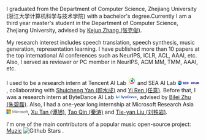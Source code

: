 I graduated from the Department of Computer Science, Zhejiang University (浙江大学计算机科学与技术学院) with a bachelor's degree.Currently I am a third year master's student in the Department of Computer Science, Zhejiang University, advised by [Kejun Zhang (张克俊)](https://person.zju.edu.cn/en/zhangkejun). 

My research interest includes speech translation, speech synthesis, music generation, representation learning. I have published more than 10 papers at the top international AI conferences such as NeurIPS, ICLR, ACL, AAAI, etc. Also, I served as reviewer or PC member in NeurIPS, ACM MM, TMM, AAAI, etc.
<!-- <a href='https://scholar.google.com/citations?user=eBBFeVcAAAAJ'><img src="https://img.shields.io/endpoint?logo=Google%20Scholar&url=https%3A%2F%2Fcdn.jsdelivr.net%2Fgh%2FActuy%2Factuy.github.io@google-scholar-stats%2Fgs_data_shieldsio.json&labelColor=f6f6f6&color=9cf&style=flat&label=citations"></a>  -->

I used to be a research intern at Tencent AI Lab <img src='./images/tencent_logo.jpeg' style="width: 1.5em;"> and SEA AI Lab <img src='./images/sea_logo.webp' style="width: 4em;">, collaborating with [Shuicheng Yan (颜水成)](https://yanshuicheng.ai/) and [Yi Ren (任意)](https://rayeren.github.io/). 
Before that, I was a research intern at ByteDance AI Lab <img src='./images/bytedance_logo.png' style="width: 4em;">, advised by [Bilei Zhu (朱碧磊)](https://scholar.google.com/citations?user=l7bdsnoAAAAJ&hl=en). 
Also, I had a one-year long internship at Microsoft Research Asia <img src='./images/microsoft_logo.svg' style="width: 4em;">, [Xu Tan (谭旭)](https://www.microsoft.com/en-us/research/people/xuta/), [Tao Qin (秦涛)](https://www.microsoft.com/en-us/research/people/taoqin/) and [Tie-yan Liu (刘铁岩)](https://www.microsoft.com/en-us/research/people/tyliu/). 

I'm one of the main contributors of a popular music open-source project: [Muzic](https://github.com/microsoft/muzic) ![Github Stars](https://img.shields.io/github/stars/microsoft/muzic?style=social) .

<!-- I used to collaborate with people at Microsoft Research Asia, Microsoft <img src='./images/microsoft_logo.svg' style="width: 4em;"> and SAIL <img src='./images/logo-sea-header-desktop.webp' style='width: 4em;'>. -->

<!-- My selected open-source project: [NATSpeech](https://github.com/NATSpeech/NATSpeech) ![Github Stars](https://img.shields.io/github/stars/NATSpeech/NATSpeech?style=social) ; [DiffSinger](https://github.com/MoonInTheRiver/DiffSinger) ![GitHub Stars](https://img.shields.io/github/stars/MoonInTheRiver/DiffSinger?style=social). -->